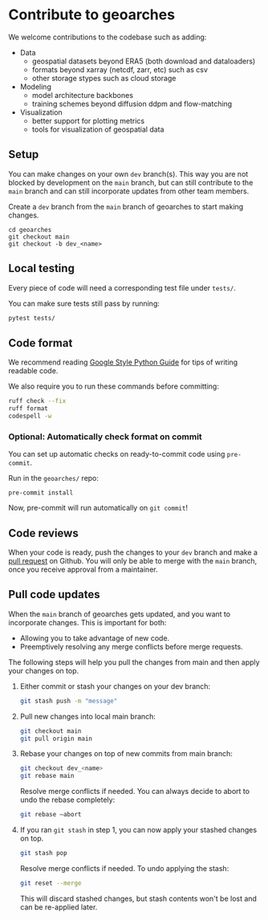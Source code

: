 
# Contribute to geoarches
We welcome contributions to the codebase such as adding:
- Data
    - geospatial datasets beyond ERA5 (both download and dataloaders)
    - formats beyond xarray (netcdf, zarr, etc) such as csv
    - other storage stypes such as cloud storage
- Modeling
    - model architecture backbones
    - training schemes beyond diffusion ddpm and flow-matching
- Visualization
    - better support for plotting metrics
    - tools for visualization of geospatial data

## Setup

You can make changes on your own `dev` branch(s). This way you are not blocked by development on the `main` branch, but can still contribute to the `main` branch and can still incorporate updates from other team members.

Create a `dev` branch from the `main` branch of geoarches to start making changes.

```shell
cd geoarches
git checkout main
git checkout -b dev_<name>
```

## Local testing

Every piece of code will need a corresponding test file under `tests/`.

You can make sure tests still pass by running:

```sh
pytest tests/
```

## Code format

We recommend reading [Google Style Python Guide](https://google.github.io/styleguide/pyguide.html) for tips of writing readable code.

We also require you to run these commands before committing:
```sh
ruff check --fix
ruff format
codespell -w
```

### Optional: Automatically check format on commit

You can set up automatic checks on ready-to-commit code using `pre-commit`.

Run in the `geoarches/` repo:
```
pre-commit install
```

Now, pre-commit will run automatically on `git commit`!

## Code reviews

When your code is ready, push the changes to your `dev` branch and make a [pull request](https://github.com/INRIA/geoarches/pulls) on Github. You will only be able to merge with the `main` branch, once you receive approval from a maintainer.

## Pull code updates

When the `main` branch of geoarches gets updated, and you want to incorporate changes.
This is important for both:
- Allowing you to take advantage of new code.
- Preemptively resolving any merge conflicts before merge requests.

The following steps will help you pull the changes from main and then apply your changes on top.
1. Either commit or stash your changes on your dev branch:
    ```sh
    git stash push -m "message"
    ```

2. Pull new changes into local main branch:
    ```sh
    git checkout main
    git pull origin main
    ```

3. Rebase your changes on top of new commits from main branch:
    ```sh
    git checkout dev_<name>
    git rebase main
    ```

    Resolve merge conflicts if needed. You can always decide to abort to undo the rebase completely:
    ```sh
    git rebase –abort
    ```

5. If you ran `git stash` in step 1, you can now apply your stashed changes on top.
    ```sh
    git stash pop
    ```

    Resolve merge conflicts if needed. To undo applying the stash:
    ```sh
    git reset --merge
    ```
    This will discard stashed changes, but stash contents won't be lost and can be re-applied later.